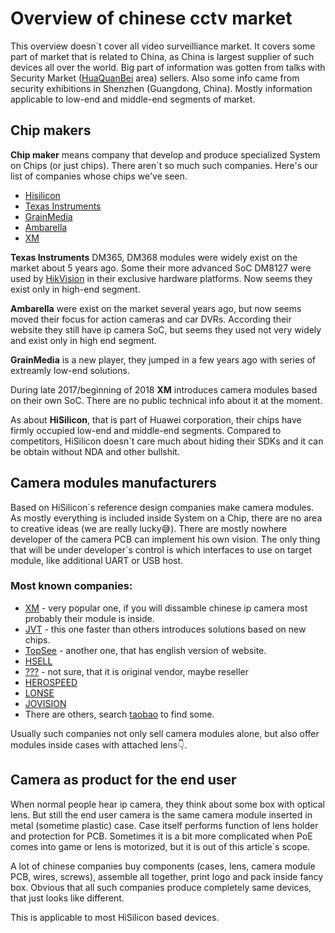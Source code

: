 # Overview of chinese cctv market

This overview doesn`t cover all video surveilliance market. It covers some part of market that is related to China, 
as China is largest supplier of such devices all over the world.
Big part of information was gotten from talks with Security Market ([HuaQuanBei](https://en.wikipedia.org/wiki/Huaqiangbei) area) sellers. 
Also some info came from security exhibitions in Shenzhen (Guangdong, China). 
Mostly information applicable to low-end and middle-end segments of market.

## Chip makers

**Chip maker** means company that develop and produce specialized System on Chips (or just chips). 
There aren`t so much such companies. Here's our list of companies whose chips we've seen.

- [Hisilicon](http://www.hisilicon.com/)
- [Texas Instruments](http://www.ti.com/) 
- [GrainMedia](http://www.grain-media.com/)
- [Ambarella](https://www.ambarella.com/)
- [XM](http://www.xiongmaitech.com/)

**Texas Instruments** DM365, DM368 modules were widely exist on the market about 5 years ago. 
Some their more advanced SoC DM8127 were used by [HikVision](https://www.hikvision.com/) in their exclusive hardware platforms.
Now seems they exist only in high-end segment.

**Ambarella** were exist on the market several years ago, but now seems moved their focus for action cameras and car DVRs. 
According their website they still have ip camera SoC, but seems they used not very widely and exist only in high end segment.

**GrainMedia** is a new player, they jumped in a few years ago with series of extreamly low-end solutions.

During late 2017/beginning of 2018 **XM** introduces camera modules based on their own SoC. There are no public technical info about it at the moment.

As about **HiSilicon**, that is part of Huawei corporation, their chips have firmly occupied low-end and middle-end segments. 
Сompared to competitors, HiSilicon doesn`t care much about hiding their SDKs and it can be obtain without NDA and other bullshit.  

## Camera modules manufacturers

Based on HiSilicon\`s reference design companies make camera modules. As mostly everything is included inside System on a Chip, there are no
area to creative ideas (we are really lucky:sweat_smile:). There are mostly nowhere developer of the camera PCB can implement his own
vision. The only thing that will be under developer\`s control is which interfaces to use on target module, like additional UART or 
USB host.

### Most known companies: 

- [XM](http://www.xiongmaitech.com/) - very popular one, if you will dissamble chinese ip camera most probably their module is inside.
- [JVT](http://www.jvt.cc/) - this one faster than others introduces solutions based on new chips.
- [TopSee](http://www.tpsee.com/) - another one, that has english version of website.
- [HSELL](https://hsell.com/)
- [???](http://www.cctvcameramodule.com/) - not sure, that it is original vendor, maybe reseller
- [HEROSPEED](http://www.herospeed.net)
- [LONSE](http://www.longse.com/)
- [JOVISION](http://en.jovision.com)
- There are others, search [taobao](https://taobao.com) to find some.

Usually such companies not only sell camera modules alone, but also offer modules inside cases with attached lens:point_down:.

## Camera as product for the end user

When normal people hear ip camera, they think about some box with optical lens. 
But still the end user camera is the same camera module inserted in metal (sometime plastic) case. 
Case itself performs function of lens holder and protection for PCB. 
Sometimes it is a bit more complicated when PoE comes into game or lens is motorized, but it is out of this article`s scope.

A lot of chinese companies buy components (cases, lens, camera module PCB, wires, screws), assemble all together, print logo and pack inside fancy box. 
Obvious that all such companies produce completely same devices, that just looks like different.

This is applicable to most HiSilicon based devices.
